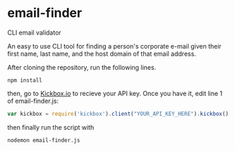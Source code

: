 # email-finder
CLI email validator

An easy to use CLI tool for finding a person's corporate e-mail given their first name, last name, and the host domain of that email address.

After cloning the repository, run the following lines.

`
npm install
`

then, go to [Kickbox.io](http://docs.kickbox.io/docs/using-the-api) to recieve your API key. Once you have it, edit line 1 of email-finder.js:
```javascript
var kickbox = require('kickbox').client("YOUR_API_KEY_HERE").kickbox()
```

then finally run the script with

`
nodemon email-finder.js
`
